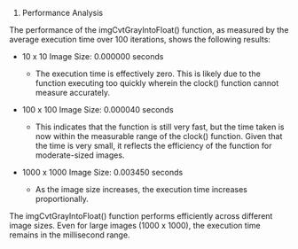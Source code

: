 1. Performance Analysis

The performance of the imgCvtGrayIntoFloat() function, as measured by the average execution time over 100 iterations, shows the following results:

  - 10 x 10 Image Size: 0.000000 seconds
      - The execution time is effectively zero. This is likely due to the function executing too quickly wherein the clock() function cannot measure accurately.
        
  - 100 x 100 Image Size: 0.000040 seconds
      - This indicates that the function is still very fast, but the time taken is now within the measurable range of the clock() function. Given that the time is very small, it reflects the efficiency of the function for moderate-sized images.
        
  - 1000 x 1000 Image Size: 0.003450 seconds
      - As the image size increases, the execution time increases proportionally.

The imgCvtGrayIntoFloat() function performs efficiently across different image sizes. Even for large images (1000 x 1000), the execution time remains in the millisecond range.

